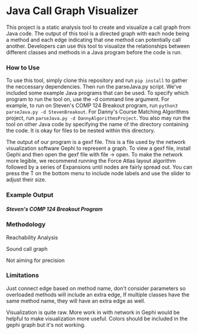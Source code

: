 # Java Call Graph Visualizer

This project is a static analysis tool to create and visualize a call graph from Java code. The output of this tool is a directed graph with each node being a method and each edge indicating that one method can potentially call another.  Developers can use this tool to visualize the relationships between different classes and methods in a Java program before the code is run.

### How to Use
To use this tool, simply clone this repository and run `pip install` to gather the neccessary dependencies. Then run the parseJava.py script. We've included some example Java programs that can be used. To specify which program to run the tool on, use the -d command line argument. For example, to run on Steven's COMP 124 Breakout program, run `python3 parseJava.py -d StevenBreakout`. For Danny's Course Matching Algorithms project, run `parseJava.py -d DannyAlgorithmsProject`. You also may run the tool on other Java code by specifying the name of the directory containing the code. It is okay for files to be nested within this directory. 

The output of our program is a gexf file. This is a file used by the network visualization software Gephi to represent a graph. To view a gexf file, install Gephi and then open the gexf file with file -> open. To make the network more legible, we recommend running the Force Atlas layout algorithm followed by a series of Expansions until nodes are fairly spread out. You can press the T on the bottom menu to include node labels and use the slider to adjust their size.

### Example Output





##### Steven's COMP 124 Breakout Program





### Methodology

Reachability Analysis

Sound call graph

Not aiming for precision


### Limitations

Just connect edge based on method name, don't consider parameters so overloaded methods will include an extra edge, 
If multiple classes have the same method name, they will have an extra edge as well. 

Visualization is quite raw. More work in with network in Gephi would be helpful to make visualization more useful. Colors should be included in the gephi graph but it's not working. 




